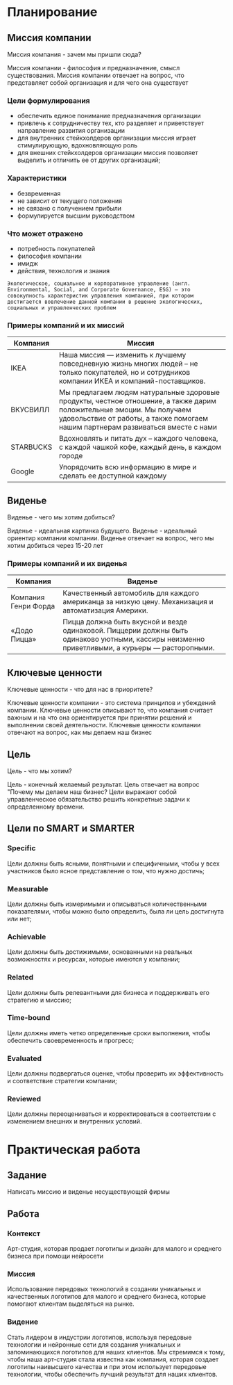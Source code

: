 # Планирование

## Миссия компании

Миссия компания - зачем мы пришли сюда?

Миссия компании - философия и предназначение, смысл существования.
Миссия компании отвечает на вопрос, что представляет собой организация и для чего она существует

### Цели формулирования

- обеспечить единое понимание предназначения организации
- привлечь к сотрудничеству тех, кто разделяет и приветствует
  направление развития организации
- для внутренних стейкхолдеров организации миссия играет
  стимулирующую, вдохновляющую роль
- для внешних стейкхолдеров организации миссия позволяет выделить и отличить ее от других организаций;

### Характеристики

- безвременная
- не зависит от текущего положения
- не связано с получением прибыли
- формулируется высшим руководством

### Что может отражено

- потребность покупателей
- философия компании
- имидж
- действия, технология и знания

```
Экологическое, социальное и корпоративное управление (англ. Environmental, Social, and Corporate Governance, ESG) — это совокупность характеристик управления компанией, при котором достигается вовлечение данной компании в решение экологических, социальных и управленческих проблем
```

### Примеры компаний и их миссий

| Компания  | Миссия                                                                                                                                                                                                   |
| --------- | -------------------------------------------------------------------------------------------------------------------------------------------------------------------------------------------------------- |
| IKEA      | Наша миссия — изменить к лучшему повседневную жизнь многих людей – не только покупателей, но и сотрудников компании ИКЕА и компаний-поставщиков.                                                         |
| ВКУСВИЛЛ  | Мы предлагаем людям натуральные здоровые продукты, честное отношение, а также дарим положительные эмоции. Мы получаем удовольствие от работы, а также помогаем нашим партнерам развиваться вместе с нами |
| STARBUCKS | Вдохновлять и питать дух – каждого человека, с каждой чашкой кофе, каждый день, в каждом городе                                                                                                          |
| Google    | Упорядочить всю информацию в мире и сделать ее доступной каждому                                                                                                                                         |

## Виденье

Виденье - чего мы хотим добиться?

Виденье - идеальная картинка будущего. Виденье - идеальный ориентир компании компании. Виденье отвечает на вопрос, чего мы хотим добиться через 15-20 лет

### Примеры компаний и их виденья

| Компания             | Виденье                                                                                                                                         |
| -------------------- | ----------------------------------------------------------------------------------------------------------------------------------------------- |
| Компания Генри Форда | Качественный автомобиль для каждого американца за низкую цену. Механизация и автоматизация Америки.                                             |
| «Додо Пицца»         | Пицца должна быть вкусной и везде одинаковой. Пиццерии должны быть одинаково уютными, кассиры неизменно приветливыми, а курьеры — расторопными. |

## Ключевые ценности

Ключевые ценности - что для нас в приоритете?

Ключевые ценности компании - это система принципов и убеждений компании. Ключевые ценности описывают то, что компания считает важным и на что она ориентируется при принятии решений и выполнении своей деятельности. Ключевые ценности компании отвечают на вопрос, как мы делаем наш бизнес

## Цель

Цель - что мы хотим?

Цель - конечный желаемый результат. Цель отвечает на вопрос "Почему мы делаем наш бизнес? Цели выражают собой управленческое обязательство решить конкретные задачи к определенному времени.

## Цели по SMART и SMARTER

### Specific

Цели должны быть ясными, понятными и специфичными, чтобы у всех участников было ясное представление о том, что нужно достичь;

### Measurable

Цели должны быть измеримыми и описываться количественными показателями, чтобы можно было определить, была ли цель достигнута или нет;

### Achievable

Цели должны быть достижимыми, основанными на реальных возможностях и ресурсах, которые имеются у компании;

### Related

Цели должны быть релевантными для бизнеса и поддерживать его стратегию и миссию;

### Time-bound

Цели должны иметь четко определенные сроки выполнения, чтобы обеспечить своевременность и прогресс;

### Evaluated

Цели должны подвергаться оценке, чтобы проверить их эффективность и соответствие стратегии компании;

### Reviewed

Цели должны переоцениваться и корректироваться в соответствии с изменением внешних и внутренних условий.

# Практическая работа

## Задание

Написать миссию и виденье несуществующей фирмы

## Работа

### Контекст

Арт-студия, которая продает логотипы и дизайн для малого и среднего бизнеса при помощи нейросети

### Миссия

Использование передовых технологий в создании уникальных и качественных логотипов для малого и среднего бизнеса, которые помогают клиентам выделяться на рынке.

### Видение

Стать лидером в индустрии логотипов, используя передовые технологии и нейронные сети для создания уникальных и запоминающихся логотипов для наших клиентов. Мы стремимся к тому, чтобы наша арт-студия стала известна как компания, которая создает логотипы наивысшего качества и при этом использует передовые технологии, чтобы обеспечить лучший результат для наших клиентов.
